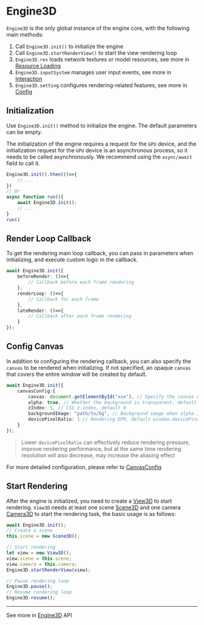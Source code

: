 # Engine3D
`Engine3D` is the only global instance of the engine core, with the following main methods:
1. Call `Engine3D.init()` to initialize the engine
2. Call `Engine3D.startRenderView()` to start the view rendering loop
3. `Engine3D.res` loads network textures or model resources, see more in [Resource Loading](/guide/resource/Readme)
4. `Engine3D.inputSystem` manages user input events, see more in [Interaction](/guide/interaction/Readme)
5. `Engine3D.setting` configures rendering-related features, see more in [Config](/guide/core/config)

## Initialization
Use `Engine3D.init()` method to initialize the engine. The default parameters can be empty.

The initialization of the engine requires a request for the `GPU` device, and the initialization request for the `GPU` device is an asynchronous process, so it needs to be called asynchronously. We recommend using the `async/await` field to call it.

```ts
Engine3D.init().then(()=>{
    // ...
})
// Or
async function run(){
    await Engine3D.init();
    // ...
}
run()
```

## Render Loop Callback
To get the rendering main loop callback, you can pass in parameters when initializing, and execute custom logic in the callback.

```ts
await Engine3D.init({
    beforeRender: ()=>{
        // Callback before each frame rendering
    },
    renderLoop: ()=>{
        // Callback for each frame
    },
    lateRender: ()=>{
        // Callback after each frame rendering
    }
});
```

## Config Canvas
In addition to configuring the rendering callback, you can also specify the `canvas` to be rendered when initializing. If not specified, an opaque `canvas` that covers the entire window will be created by default.

```ts
await Engine3D.init({
    canvasConfig:{
        canvas: document.getElementById("xxx"), // Specify the canvas element, you can customize the canvas size or layout
        alpha: true, // Whether the background is transparent, default false
        zIndex: 1, // CSS z-index, default 0
        backgroundImage: "path/to/bg", // Background image when alpha is transparent
        devicePixelRatio: 1 // Rendering DPR, default window.devicePixelRatio
    }
});
```
> Lower `devicePixelRatio` can effectively reduce rendering pressure, improve rendering performance, but at the same time rendering resolution will also decrease, may increase the aliasing effect

For more detailed configuration, please refer to [CanvasConfig](/api/types/CanvasConfig)

## Start Rendering
After the engine is initialized, you need to create a [View3D](/api/classes/View3D) to start rendering. `View3D` needs at least one scene [Scene3D](/guide/core/scene) and one camera [Camera3D](/api/classes/Camera3D) to start the rendering task, the basic usage is as follows:

```ts
await Engine3D.init();
// Create a scene
this.scene = new Scene3D();

// Start rendering
let view = new View3D();
view.scene = this.scene;
view.camera = this.camera;
Engine3D.startRenderView(view);

// Pause rendering loop
Engine3D.pause();
// Resume rendering loop
Engine3D.resume();
```
---
See more in [Engine3D](/api/classes/Engine3D) API



